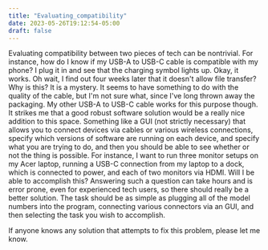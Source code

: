 ```yaml
---
title: "Evaluating_compatibility"
date: 2023-05-26T19:12:54-05:00
draft: false
---
```


Evaluating compatibility between two pieces of tech can be nontrivial. For instance, how do I know if my USB-A to USB-C cable is compatible with my phone? I plug it in and see that the charging symbol lights up. Okay, it works. Oh wait, I find out four weeks later that it doesn't allow file transfer? Why is this? It is a mystery. It seems to have something to do with the quality of the cable, but I'm not sure what, since I've long thrown away the packaging. My other USB-A to USB-C cable works for this purpose though. It strikes me that a good robust software solution would be a really nice addition to this space. Something like a GUI (not strictly necessary) that allows you to connect devices via cables or various wireless connections, specify which versions of software are running on each device, and specify what you are trying to do, and then you should be able to see whether or not the thing is possible. For instance, I want to run three monitor setups on my Acer laptop, running a USB-C connection from my laptop to a dock, which is connected to power, and each of two monitors via HDMI. Will I be able to accomplish this? Answering such a question can take hours and is error prone, even for experienced tech users, so there should really be a better solution. The task should be as simple as plugging all of the model numbers into the program, connecting various connectors via an GUI, and then selecting the task you wish to accomplish.

If anyone knows any solution that attempts to fix this problem, please let me know.
